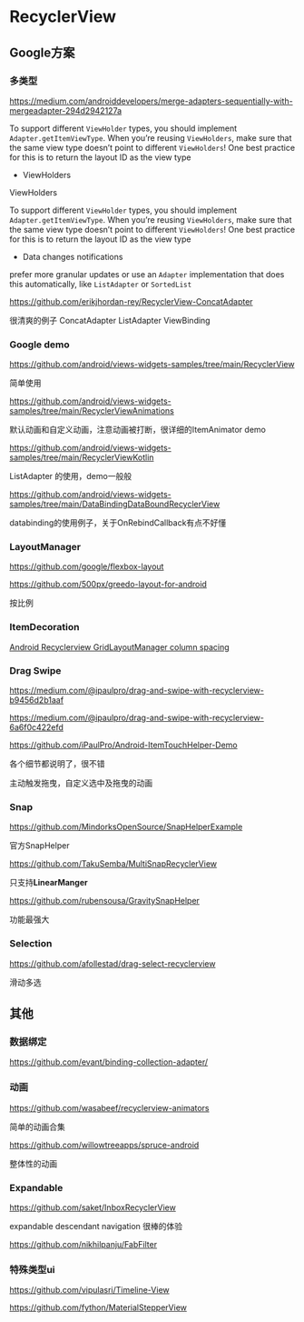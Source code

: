 # RecyclerView

## Google方案

### 多类型

https://medium.com/androiddevelopers/merge-adapters-sequentially-with-mergeadapter-294d2942127a

To support different `ViewHolder` types, you should implement `Adapter.getItemViewType`. When you’re reusing `ViewHolders`, make sure that the same view type doesn’t point to different `ViewHolders`! One best practice for this is to return the layout ID as the view type

+ ViewHolders

ViewHolders

To support different `ViewHolder` types, you should implement `Adapter.getItemViewType`. When you’re reusing `ViewHolders`, make sure that the same view type doesn’t point to different `ViewHolders`! One best practice for this is to return the layout ID as the view type

+ Data changes notifications

prefer more granular updates or use an `Adapter` implementation that does this automatically, like `ListAdapter` or `SortedList`

https://github.com/erikjhordan-rey/RecyclerView-ConcatAdapter

很清爽的例子 ConcatAdapter ListAdapter ViewBinding

### Google demo

https://github.com/android/views-widgets-samples/tree/main/RecyclerView

简单使用

https://github.com/android/views-widgets-samples/tree/main/RecyclerViewAnimations

默认动画和自定义动画，注意动画被打断，很详细的ItemAnimator demo

https://github.com/android/views-widgets-samples/tree/main/RecyclerViewKotlin

ListAdapter 的使用，demo一般般

https://github.com/android/views-widgets-samples/tree/main/DataBindingDataBoundRecyclerView

databinding的使用例子，关于OnRebindCallback有点不好懂

### LayoutManager

https://github.com/google/flexbox-layout

https://github.com/500px/greedo-layout-for-android

按比例

### ItemDecoration

[Android Recyclerview GridLayoutManager column spacing](https://stackoverflow.com/questions/28531996/android-recyclerview-gridlayoutmanager-column-spacing/30701422#30701422)

### Drag Swipe

https://medium.com/@ipaulpro/drag-and-swipe-with-recyclerview-b9456d2b1aaf

https://medium.com/@ipaulpro/drag-and-swipe-with-recyclerview-6a6f0c422efd

https://github.com/iPaulPro/Android-ItemTouchHelper-Demo

各个细节都说明了，很不错

主动触发拖曳，自定义选中及拖曳的动画

### Snap

https://github.com/MindorksOpenSource/SnapHelperExample

官方SnapHelper

https://github.com/TakuSemba/MultiSnapRecyclerView

只支持**LinearManger**

https://github.com/rubensousa/GravitySnapHelper

功能最强大

### Selection



https://github.com/afollestad/drag-select-recyclerview

滑动多选

## 其他

### 数据绑定

https://github.com/evant/binding-collection-adapter/

### 动画

https://github.com/wasabeef/recyclerview-animators

简单的动画合集

https://github.com/willowtreeapps/spruce-android

整体性的动画

### Expandable

https://github.com/saket/InboxRecyclerView

expandable descendant navigation 很棒的体验

https://github.com/nikhilpanju/FabFilter

### 特殊类型ui

https://github.com/vipulasri/Timeline-View

https://github.com/fython/MaterialStepperView
